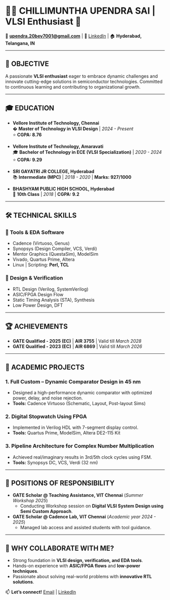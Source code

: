 # 👨‍💻 CHILLIMUNTHA UPENDRA SAI | VLSI Enthusiast 🚀

📧 **upendra.20bev7001@gmail.com** | 🔗 [LinkedIn](https://www.linkedin.com/in/chillimunthaupendrasai/) | 🏠 **Hyderabad, Telangana, IN**

---

## 🎯 OBJECTIVE  
A passionate **VLSI enthusiast** eager to embrace dynamic challenges and innovate cutting-edge solutions in semiconductor technologies. Committed to continuous learning and contributing to organizational growth.  

---

## 🎓 EDUCATION  

- **Vellore Institute of Technology, Chennai**  
  � **Master of Technology in VLSI Design** | *2024 - Present*  
  ⭐ **CGPA: 8.76**  

- **Vellore Institute of Technology, Amaravati**  
  🎓 **Bachelor of Technology in ECE (VLSI Specialization)** | *2020 - 2024*  
  ⭐ **CGPA: 9.29**  

- **SRI GAYATRI JR COLLEGE, Hyderabad**  
  📚 **Intermediate (MPC)** | *2018 - 2020* | **Marks: 927/1000**  

- **BHASHYAM PUBLIC HIGH SCHOOL, Hyderabad**  
  🏫 **10th Class** | *2018* | **CGPA: 9.2**  

---

## 🛠️ TECHNICAL SKILLS  

### 🔧 **Tools & EDA Software**  
- Cadence (Virtuoso, Genus)  
- Synopsys (Design Compiler, VCS, Verdi)  
- Mentor Graphics (QuestaSim), ModelSim  
- Vivado, Quartus Prime, Altera  
- Linux | Scripting: **Perl, TCL**  

### 📐 **Design & Verification**  
- RTL Design (Verilog, SystemVerilog)  
- ASIC/FPGA Design Flow  
- Static Timing Analysis (STA), Synthesis  
- Low Power Design, DFT  

---

## 🏆 ACHIEVEMENTS  
- **GATE Qualified - 2025 (EC)** | **AIR 3755** | Valid till *March 2028*  
- **GATE Qualified - 2023 (EC)** | **AIR 6869** | Valid till *March 2026*  

---

## 📂 ACADEMIC PROJECTS  

### 1. **Full Custom – Dynamic Comparator Design in 45 nm**  
   - Designed a high-performance dynamic comparator with optimized power, delay, and noise rejection.  
   - **Tools:** Cadence Virtuoso (Schematic, Layout, Post-layout Sims)  

### 2. **Digital Stopwatch Using FPGA**  
   - Implemented in Verilog HDL with 7-segment display control.  
   - **Tools:** Quartus Prime, ModelSim, Altera DE2-115 Kit  

### 3. **Pipeline Architecture for Complex Number Multiplication**  
   - Achieved real/imaginary results in 3rd/5th clock cycles using FSM.  
   - **Tools:** Synopsys DC, VCS, Verdi (32 nm)  

---

## 🏅 POSITIONS OF RESPONSIBILITY  
- **GATE Scholar @ Teaching Assistance, VIT Chennai** (*Summer Workshop 2025*)  
  - Conducting Workshop session on **Digital VLSI System Design using Semi Custom Approach**.
- **GATE Scholar @ Cadence Lab, VIT Chennai** (*Academic year 2024 - 2025*)  
  - Managed lab access and assisted students with tool guidance.  

---

## 🌟 WHY COLLABORATE WITH ME?  
- Strong foundation in **VLSI design, verification, and EDA tools**.  
- Hands-on experience with **ASIC/FPGA flows** and **low-power techniques**.  
- Passionate about solving real-world problems with **innovative RTL solutions**.  

📫 **Let’s connect!** [Email](mailto:upendra.20bev7001@gmail.com) | [LinkedIn](https://www.linkedin.com/in/chillimunthaupendrasai/)  
